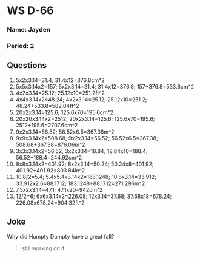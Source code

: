 # WS D-66

### Name: Jayden
### Period: 2

## Questions
1. 5x2x3.14=31.4; 31.4x12=376.8cm^2
2. 5x5x3.14x2=157; 5x2x3.14=31.4; 31.4x12=376.8; 157+376.8=533.8cm^2
3. 4x2x3.14=25.12; 25.12x10=251.2ft^2
4. 4x4x3.14x2=48.24; 4x2x3.14=25.12; 25.12x10=251.2; 48.24+533.8=582.04ft^2
5. 20x2x3.14=125.6; 125.6x70=195.6cm^2
6. 20x20x3.14x2=2512; 20x2x3.14=125.6; 125.6x70=195.6; 2512+195.6=2707.6cm^2
7. 9x2x3.14=56.52; 56.52x6.5=367.38m^2
8. 9x9x3.14x2=508.68; 9x2x3.14=56.52; 56.52x6.5=367.38; 508.68+367.38=876.06m^2
9. 3x3x3.14x2=56.52; 3x2x3.14=18.84; 18.84x10=188.4; 56.52+188.4=244.92cm^2
10. 8x8x3.14x2=401.92; 8x2x3.14=50.24; 50.24x8=401.92; 401.92+401.92=803.84in^2
11. 10.8/2=5.4; 5.4x5.4x3.14x2=183.1248; 10.8x3.14=33.912; 33.912x2.6=88.1712; 183.1248+88.1712=271.296m^2
12. 7.5x2x3.14=47.1; 47.1x20=942cm^2
13. 12/2=6; 6x6x3.14x2=226.08; 12x3.14=37.68; 37.68x18=678.24; 226.08x678.24=904.32ft^2

## Joke
Why did Humpty Dumpty have a great fall?
> still working on it
